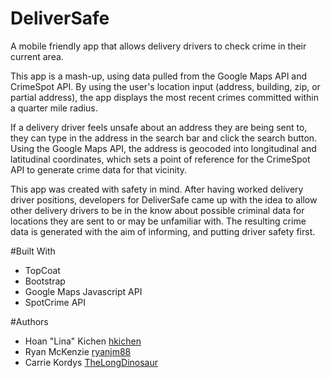 # DeliverSafe
A mobile friendly app that allows delivery drivers to check crime in their current area.

This app is a mash-up, using data pulled from the Google Maps API and CrimeSpot API. By using the user's location input (address, building, zip, or partial address), the app displays the most recent crimes committed within a quarter mile radius.

If a delivery driver feels unsafe about an address they are being sent to, they can type in the address in the search bar and click the search button. Using the Google Maps API, the address is geocoded into longitudinal and latitudinal coordinates, which sets a point of reference for the CrimeSpot API to generate crime data for that vicinity.

This app was created with safety in mind. After having worked delivery driver positions, developers for DeliverSafe came up with the idea to allow other delivery drivers to be in the know about possible criminal data for locations they are sent to or may be unfamiliar with. The resulting crime data is generated with the aim of informing, and putting driver safety first.

#Built With
- TopCoat
- Bootstrap
- Google Maps Javascript API
- SpotCrime API

#Authors
- Hoan "Lina" Kichen [hkichen](https://github.com/hkichen)
- Ryan McKenzie [ryanjm88 ](https://github.com/ryanjm88 )
- Carrie Kordys [TheLongDinosaur](https://github.com/TheLongDinosaur)